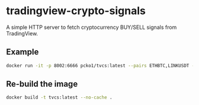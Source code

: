 # tradingview-crypto-signals
A simple HTTP server to fetch cryptocurrency BUY/SELL signals from TradingView.

## Example

```bash
docker run -it -p 8002:6666 pcko1/tvcs:latest --pairs ETHBTC,LINKUSDT --interval 1h --exchange BINANCE
```

## Re-build the image
```bash
docker build -t tvcs:latest --no-cache .
```
